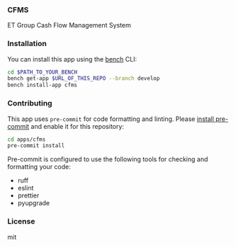 ### CFMS

ET Group Cash Flow Management System

### Installation

You can install this app using the [bench](https://github.com/frappe/bench) CLI:

```bash
cd $PATH_TO_YOUR_BENCH
bench get-app $URL_OF_THIS_REPO --branch develop
bench install-app cfms
```

### Contributing

This app uses `pre-commit` for code formatting and linting. Please [install pre-commit](https://pre-commit.com/#installation) and enable it for this repository:

```bash
cd apps/cfms
pre-commit install
```

Pre-commit is configured to use the following tools for checking and formatting your code:

- ruff
- eslint
- prettier
- pyupgrade

### License

mit
